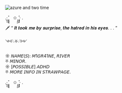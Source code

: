 
![azure and two time](https://github.com/user-attachments/assets/75370cb3-5dda-4132-9653-e3f6504d6532)


.·͙*̩̩͙˚̩̥̩̥*̩̩̥͙　✩ *̩̩̥͙˚̩̥̩̥*̩̩͙‧͙ .


🗡 “ 𝑰𝒕 𝒕𝒐𝒐𝒌 𝒎𝒆 𝒃𝒚 𝒔𝒖𝒓𝒑𝒓𝒊𝒔𝒆, 𝒕𝒉𝒆 𝒉𝒂𝒕𝒓𝒆𝒅 𝒊𝒏 𝒉𝒊𝒔 𝒆𝒚𝒆𝒔. . . ”       

༺𓆩⛧𓆪༻

☼ 𝘕𝘈𝘔𝘌(𝘚):  𝘔1𝘎𝘙41𝘕𝘌,  𝘙𝘐𝘝𝘌𝘙‌‌           
⛧ 𝘔𝘐𝘕𝘖𝘙.           
☼ [𝘗𝘖𝘚𝘚𝘐𝘉𝘓𝘌]  𝘈𝘋𝘏𝘋           
⛧ 𝘔𝘖𝘙𝘌  𝘐𝘕𝘍𝘖  𝘐𝘕  𝘚𝘛𝘙𝘈𝘞𝘗𝘈𝘎𝘌.

.·͙*̩̩͙˚̩̥̩̥*̩̩̥͙　✩ *̩̩̥͙˚̩̥̩̥*̩̩͙‧͙ .
